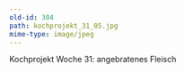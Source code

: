 ```yaml
---
old-id: 304
path: kochprojekt_31_05.jpg
mime-type: image/jpeg
---
```

Kochprojekt Woche 31:
angebratenes Fleisch
